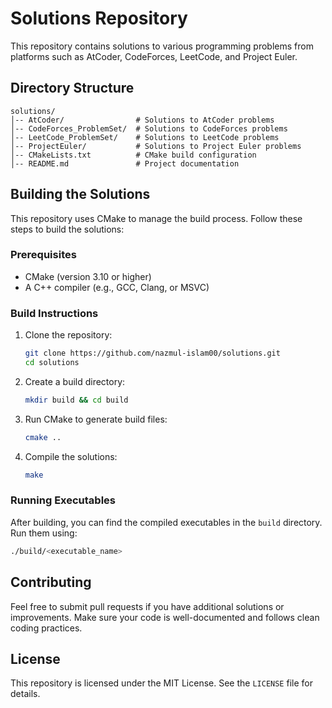 # Solutions Repository

This repository contains solutions to various programming problems from platforms such as AtCoder, CodeForces, LeetCode, and Project Euler.

## Directory Structure

```
solutions/
│-- AtCoder/                # Solutions to AtCoder problems
│-- CodeForces_ProblemSet/  # Solutions to CodeForces problems
│-- LeetCode_ProblemSet/    # Solutions to LeetCode problems
│-- ProjectEuler/           # Solutions to Project Euler problems
│-- CMakeLists.txt          # CMake build configuration
│-- README.md               # Project documentation
```

## Building the Solutions

This repository uses CMake to manage the build process. Follow these steps to build the solutions:

### Prerequisites
- CMake (version 3.10 or higher)
- A C++ compiler (e.g., GCC, Clang, or MSVC)

### Build Instructions

1. Clone the repository:
   ```sh
   git clone https://github.com/nazmul-islam00/solutions.git
   cd solutions
   ```
2. Create a build directory:
   ```sh
   mkdir build && cd build
   ```
3. Run CMake to generate build files:
   ```sh
   cmake ..
   ```
4. Compile the solutions:
   ```sh
   make
   ```

### Running Executables
After building, you can find the compiled executables in the `build` directory. Run them using:
```sh
./build/<executable_name>
```

## Contributing
Feel free to submit pull requests if you have additional solutions or improvements. Make sure your code is well-documented and follows clean coding practices.

## License
This repository is licensed under the MIT License. See the `LICENSE` file for details.


